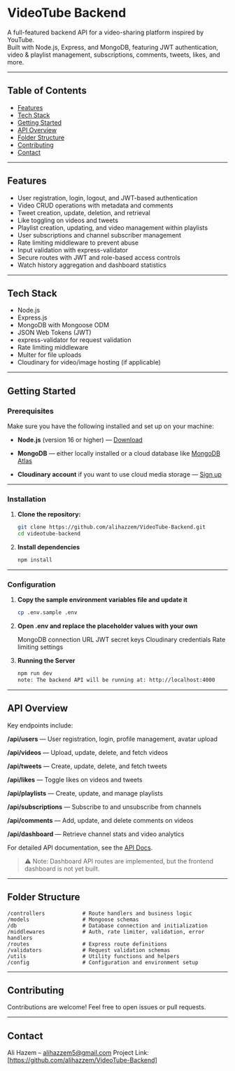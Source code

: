# VideoTube Backend

A full-featured backend API for a video-sharing platform inspired by YouTube.  
Built with Node.js, Express, and MongoDB, featuring JWT authentication, video & playlist management, subscriptions, comments, tweets, likes, and more.

---

## Table of Contents

- [Features](#features)  
- [Tech Stack](#tech-stack)  
- [Getting Started](#getting-started)  
- [API Overview](#api-overview)  
- [Folder Structure](#folder-structure)    
- [Contributing](#contributing)  
- [Contact](#contact)  

---

## Features

- User registration, login, logout, and JWT-based authentication  
- Video CRUD operations with metadata and comments  
- Tweet creation, update, deletion, and retrieval  
- Like toggling on videos and tweets  
- Playlist creation, updating, and video management within playlists  
- User subscriptions and channel subscriber management  
- Rate limiting middleware to prevent abuse  
- Input validation with express-validator  
- Secure routes with JWT and role-based access controls  
- Watch history aggregation and dashboard statistics  

---

## Tech Stack

- Node.js  
- Express.js  
- MongoDB with Mongoose ODM  
- JSON Web Tokens (JWT)  
- express-validator for request validation  
- Rate limiting middleware  
- Multer for file uploads  
- Cloudinary for video/image hosting (if applicable)  

---

## Getting Started

### Prerequisites

Make sure you have the following installed and set up on your machine:

- **Node.js** (version 16 or higher) — 
[Download](https://nodejs.org/)  

- **MongoDB** — either locally installed or a cloud database like 
[MongoDB Atlas](https://www.mongodb.com/cloud/atlas)  

- **Cloudinary account** if you want to use cloud media storage — 
[Sign up](https://cloudinary.com/)

---

### Installation

1. **Clone the repository:**

   ```bash
   git clone https://github.com/alihazzem/VideoTube-Backend.git
   cd videotube-backend

2. **Install dependencies**

    ```bash
    npm install

---

### Configuration

1. **Copy the sample environment variables file and update it**

    ```bash
    cp .env.sample .env

2. **Open .env and replace the placeholder values with your own**

    MongoDB connection URL
    JWT secret keys
    Cloudinary credentials
    Rate limiting settings

3. **Running the Server**

    ```bash
    npm run dev
    note: The backend API will be running at: http://localhost:4000

---

## API Overview

Key endpoints include:

**/api/users** — User registration, login, profile management, avatar upload

**/api/videos** — Upload, update, delete, and fetch videos

**/api/tweets** — Create, update, delete, and fetch tweets

**/api/likes** — Toggle likes on videos and tweets

**/api/playlists** — Create, update, and manage playlists

**/api/subscriptions** — Subscribe to and unsubscribe from channels

**/api/comments** — Add, update, and delete comments on videos

**/api/dashboard** — Retrieve channel stats and video analytics

For detailed API documentation, see the [API Docs](https://documenter.getpostman.com/view/47128147/2sB3BDHqeN).

> ⚠️ Note: Dashboard API routes are implemented, but the frontend dashboard is not yet built.


---

## Folder Structure

    /controllers            # Route handlers and business logic
    /models                 # Mongoose schemas
    /db                     # Database connection and initialization
    /middlewares            # Auth, rate limiter, validation, error handlers
    /routes                 # Express route definitions
    /validators             # Request validation schemas
    /utils                  # Utility functions and helpers
    /config                 # Configuration and environment setup

---

## Contributing

Contributions are welcome! Feel free to open issues or pull requests.

---

## Contact

Ali Hazem – alihazzem5@gmail.com
Project Link: [https://github.com/alihazzem/VideoTube-Backend]



